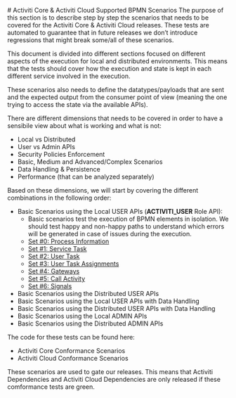 # Activiti Core & Activiti Cloud Supported BPMN Scenarios
The purpose of this section is to describe step by step the scenarios that needs to be covered for the Activiti Core & Activiti Cloud releases. These tests are  automated to guarantee that in future releases we don’t introduce regressions that might break some/all of these scenarios. 

This document is divided into different sections focused on different aspects of the execution for local and distributed environments. This means that the tests should cover how the execution and state is kept in each different service involved in the execution. 

These scenarios also needs to define the datatypes/payloads that are sent and the expected output from the consumer point of view (meaning the one trying to access the state via the available APIs).
 
There are different dimensions that needs to be covered in order to have a sensibile view about what is working and what is not:
- Local vs Distributed
- User vs Admin APIs
- Security Policies Enforcement
- Basic, Medium and Advanced/Complex Scenarios
- Data Handling & Persistence
- Performance (that can be analyzed separately) 

Based on these dimensions, we will start by covering the different combinations in the following order:
- Basic Scenarios using the Local USER APIs (**ACTIVITI_USER** Role API): 
  - Basic scenarios test the execution of BPMN elements in isolation. We should test happy and non-happy paths to understand which errors will be generated in case of issues during the execution. 
  - [Set #0: Process Information](set-0-basic-process-information.md)
  - [Set #1: Service Task](set-1-basic-service-tasks.md)
  - [Set #2: User Task](set-2-basic-user-tasks.md)
  - [Set #3: User Task Assignments](set-3-basic-user-task-assignments.md)
  - [Set #4: Gateways](set-4-basic-gateways.md)
  - [Set #5: Call Activity](set-5-basic-call-activity.md)
  - [Set #6: Signals](set-6-basic-signals.md)
- Basic Scenarios using the Distributed USER APIs
- Basic Scenarios using the Local USER APIs with Data Handling
- Basic Scenarios using the Distributed USER APIs with Data Handling
- Basic Scenarios using the Local ADMIN APIs
- Basic Scenarios using the Distributed ADMIN APIs

The code for these tests can be found here:
- Activiti Core Conformance Scenarios
- Activiti Cloud Conformance Scenarios

These scenarios are used to gate our releases. This means that Activiti Dependencies and Activiti Cloud Dependencies are only released if these comformance tests are green. 

